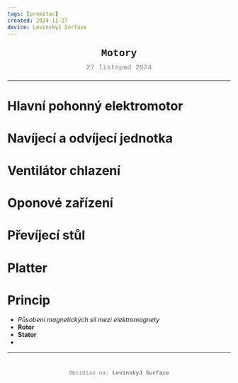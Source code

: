 ```yaml
---
tags: [promitac]
created: 2024-11-27
device: LevinskyJ Surface
---
```

<div style="text-align: center; font-size: 1.6em; font-weight: bold; padding: 10px 0; font-family: Courier New">
  Motory
</div>

<div style="text-align: center; color: gray; font-size: 1.1em; margin-bottom: 20px; font-family: Courier New">  27 listopad 2024
</div>

---

# Hlavní pohonný elektromotor
# Navíjecí a odvíjecí jednotka
# Ventilátor chlazení
# Oponové zařízení
# Převíjecí stůl
# Platter

# Princip
- *Působení magnetických sil mezi elektromagnety*
- **Rotor**
- **Stator**
- 

---

<div style="text-align: center; color: gray; font-size: 0.9em; margin-top: 40px; font-family: Courier New">
  Obsidian na: <strong>LevinskyJ Surface</strong>
</div>
